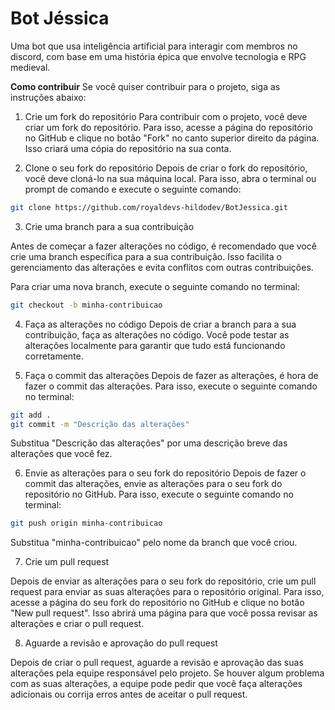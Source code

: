# Bot Jéssica

Uma bot que usa inteligência artificial para interagir com membros no discord, com base em uma história épica que envolve tecnologia e RPG medieval.

**Como contribuir**
Se você quiser contribuir para o projeto, siga as instruções abaixo:

1. Crie um fork do repositório
Para contribuir com o projeto, você deve criar um fork do repositório. Para isso, acesse a página do repositório no GitHub e clique no botão "Fork" no canto superior direito da página. Isso criará uma cópia do repositório na sua conta.

2. Clone o seu fork do repositório
Depois de criar o fork do repositório, você deve cloná-lo na sua máquina local. Para isso, abra o terminal ou prompt de comando e execute o seguinte comando:

```bash
git clone https://github.com/royaldevs-hildodev/BotJessica.git
```

3. Crie uma branch para a sua contribuição

Antes de começar a fazer alterações no código, é recomendado que você crie uma branch específica para a sua contribuição. Isso facilita o gerenciamento das alterações e evita conflitos com outras contribuições.

Para criar uma nova branch, execute o seguinte comando no terminal:

```bash
git checkout -b minha-contribuicao
```

4. Faça as alterações no código
Depois de criar a branch para a sua contribuição, faça as alterações no código. Você pode testar as alterações localmente para garantir que tudo está funcionando corretamente.

5. Faça o commit das alterações
Depois de fazer as alterações, é hora de fazer o commit das alterações. Para isso, execute o seguinte comando no terminal:

```bash
git add .
git commit -m "Descrição das alterações"
```

Substitua "Descrição das alterações" por uma descrição breve das alterações que você fez.

6. Envie as alterações para o seu fork do repositório
Depois de fazer o commit das alterações, envie as alterações para o seu fork do repositório no GitHub. Para isso, execute o seguinte comando no terminal:

```bash
git push origin minha-contribuicao
```

Substitua "minha-contribuicao" pelo nome da branch que você criou.

7. Crie um pull request

Depois de enviar as alterações para o seu fork do repositório, crie um pull request para enviar as suas alterações para o repositório original. 
Para isso, acesse a página do seu fork do repositório no GitHub e clique no botão "New pull request". Isso abrirá uma página para que você possa 
revisar as alterações e criar o pull request.

8. Aguarde a revisão e aprovação do pull request

Depois de criar o pull request, aguarde a revisão e aprovação das suas alterações pela equipe responsável pelo projeto. Se houver algum problema 
com as suas alterações, a equipe pode pedir que você faça alterações adicionais ou corrija erros antes de aceitar o pull request.

